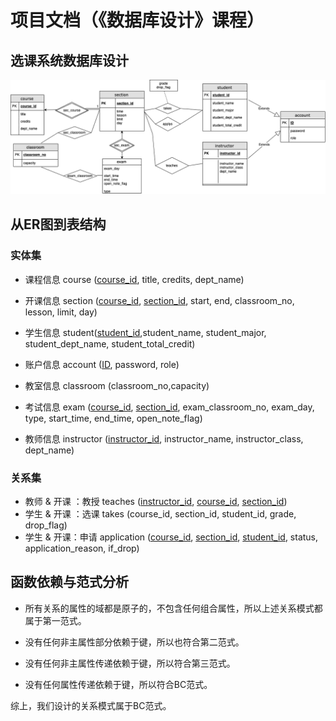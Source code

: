 # 项目文档（《数据库设计》课程）

## 选课系统数据库设计

![ER.png](./doc/requirement/ER.png)

## 从ER图到表结构

### 实体集

+ 课程信息 course (<u>course_id</u>, title, credits, dept_name)
+ 开课信息 section (<u>course_id</u>, <u>section_id</u>, start, end, classroom_no, lesson, limit, day)

+ 学生信息 student(<u>student_id</u>,student_name, student_major, student_dept_name, student_total_credit)
+ 账户信息 account (<u>ID</u>, password, role)
+ 教室信息 classroom (classroom_no,capacity)
+ 考试信息 exam (<u>course_id</u>, <u>section_id</u>, exam_classroom_no, exam_day, type, start_time, end_time, open_note_flag)
+ 教师信息 instructor (<u>instructor_id</u>, instructor_name, instructor_class, dept_name)

### 关系集

+ 教师 & 开课 ：教授 teaches (<u>instructor_id</u>, <u>course_id</u>, <u>section_id</u>)
+ 学生 & 开课 ：选课 takes (course_id, section_id, student_id, grade, drop_flag)
+ 学生 & 开课：申请 application (<u>course_id</u>, <u>section_id</u>, <u>student_id</u>, status, application_reason, if_drop)


## 函数依赖与范式分析
+ 所有关系的属性的域都是原子的，不包含任何组合属性，所以上述关系模式都属于第一范式。

+ 没有任何非主属性部分依赖于键，所以也符合第二范式。

+ 没有任何非主属性传递依赖于键，所以符合第三范式。

+ 没有任何属性传递依赖于键，所以符合BC范式。

综上，我们设计的关系模式属于BC范式。


